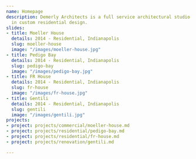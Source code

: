 ```yaml
---
name: Homepage
description: Demerly Architects is a full service architectural studio specializing
  in custom residential design.
slides:
- title: Moeller House
  details: 2014 - Residential, Indianapolis
  slug: moeller-house
  image: "/images/moeller-house.jpg"
- title: Pedigo Bay
  details: 2014 - Residential, Indianapolis
  slug: pedigo-bay
  image: "/images/pedigo-bay.jpg"
- title: FR House
  details: 2014 - Residential, Indianapolis
  slug: fr-house
  image: "/images/fr-house.jpg"
- title: Gentili
  details: 2014 - Residential, Indianapolis
  slug: gentili
  image: "/images/gentili.jpg"
projects:
- project: projects/commercial/moeller-house.md
- project: projects/residential/pedigo-bay.md
- project: projects/residential/fr-house.md
- project: projects/renovation/gentili.md

---
```

